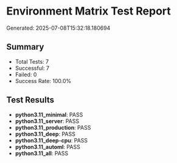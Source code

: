 # Environment Matrix Test Report
Generated: 2025-07-08T15:32:18.180694

## Summary
- Total Tests: 7
- Successful: 7
- Failed: 0
- Success Rate: 100.0%

## Test Results

- **python3.11_minimal**: PASS
- **python3.11_server**: PASS
- **python3.11_production**: PASS
- **python3.11_deep**: PASS
- **python3.11_deep-cpu**: PASS
- **python3.11_automl**: PASS
- **python3.11_all**: PASS

